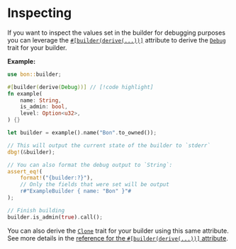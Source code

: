# Inspecting

If you want to inspect the values set in the builder for debugging purposes you can leverage the [`#[builder(derive(...))]`](../reference/builder/top-level/derive) attribute to derive the [`Debug`](https://doc.rust-lang.org/stable/std/fmt/trait.Debug.html) trait for your builder.

**Example:**

```rust
use bon::builder;

#[builder(derive(Debug))] // [!code highlight]
fn example(
    name: String,
    is_admin: bool,
    level: Option<u32>,
) {}

let builder = example().name("Bon".to_owned());

// This will output the current state of the builder to `stderr`
dbg!(&builder);

// You can also format the debug output to `String`:
assert_eq!(
    format!("{builder:?}"),
    // Only the fields that were set will be output
    r#"ExampleBuilder { name: "Bon" }"#
);

// Finish building
builder.is_admin(true).call();
```

You can also derive the [`Clone`](https://doc.rust-lang.org/stable/std/clone/trait.Clone.html) trait for your builder using this same attribute. See more details in the [reference for the `#[builder(derive(...))]` attribute](../reference/builder/top-level/derive).
